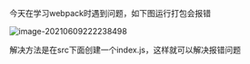 今天在学习webpack时遇到问题，如下图运行打包会报错

![image-20210609222238498](C:\Users\WFQ\AppData\Roaming\Typora\typora-user-images\image-20210609222238498.png)

解决方法是在src下面创建一个index.js，这样就可以解决报错问题

